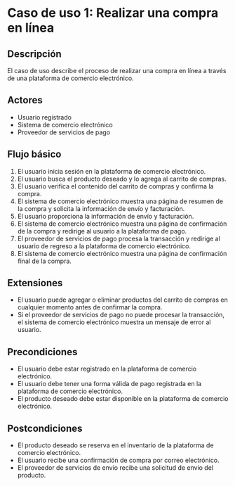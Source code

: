# Caso de uso 1: Realizar una compra en línea

## Descripción

El caso de uso describe el proceso de realizar una compra en línea a través de una plataforma de comercio electrónico.

## Actores

- Usuario registrado
- Sistema de comercio electrónico
- Proveedor de servicios de pago

## Flujo básico

1. El usuario inicia sesión en la plataforma de comercio electrónico.
2. El usuario busca el producto deseado y lo agrega al carrito de compras.
3. El usuario verifica el contenido del carrito de compras y confirma la compra.
4. El sistema de comercio electrónico muestra una página de resumen de la compra y solicita la información de envío y facturación.
5. El usuario proporciona la información de envío y facturación.
6. El sistema de comercio electrónico muestra una página de confirmación de la compra y redirige al usuario a la plataforma de pago.
7. El proveedor de servicios de pago procesa la transacción y redirige al usuario de regreso a la plataforma de comercio electrónico.
8. El sistema de comercio electrónico muestra una página de confirmación final de la compra.

## Extensiones

- El usuario puede agregar o eliminar productos del carrito de compras en cualquier momento antes de confirmar la compra.
- Si el proveedor de servicios de pago no puede procesar la transacción, el sistema de comercio electrónico muestra un mensaje de error al usuario.

## Precondiciones

- El usuario debe estar registrado en la plataforma de comercio electrónico.
- El usuario debe tener una forma válida de pago registrada en la plataforma de comercio electrónico.
- El producto deseado debe estar disponible en la plataforma de comercio electrónico.

## Postcondiciones

- El producto deseado se reserva en el inventario de la plataforma de comercio electrónico.
- El usuario recibe una confirmación de compra por correo electrónico.
- El proveedor de servicios de envío recibe una solicitud de envío del producto.

